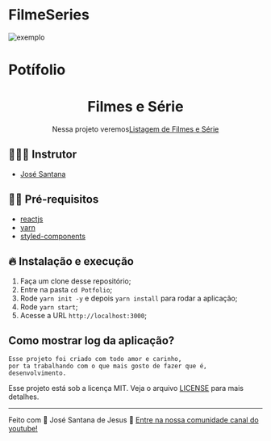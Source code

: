 # FilmeSeries

![exemplo](https://github.com/Laudier2/FilmeseSeries/blob/master/public/fm.PNG)

# Potífolio

<h1 align="center">
  <center>Filmes e Série
</center>
</h1>

<p align="center">Nessa projeto veremos<a href="https://filmeseseries.netlify.app">Listagem de Filmes e Série</a></p>

## 👨🏼‍💻 Instrutor

- [José Santana](https://laudierstdev.ga/)

## ✋🏻 Pré-requisitos

- [reactjs](https://reactjs.org/)
- [yarn](classic.yarnpkg.com/en/docs/install)
- [styled-components](https://styled-components.com/)

## 🔥 Instalação e execução

1. Faça um clone desse repositório;
2. Entre na pasta `cd Potfolio`;
5. Rode `yarn init -y` e depois `yarn install` para rodar a aplicação;
6. Rode `yarn start`;
7. Acesse a URL `http://localhost:3000`;

## Como mostrar log da aplicação?

```
Esse projeto foi criado com todo amor e carinho, 
por ta trabalhando com o que mais gosto de fazer que é, 
desenvolvimento.

```

Esse projeto está sob a licença MIT. Veja o arquivo [LICENSE](LICENSE.md) para mais detalhes.

---

Feito com 💖 José Santana de Jesus 👋 [Entre na nossa comunidade canal do youtube!](https://www.youtube.com/@LaudierSantana/videos)


